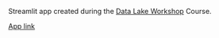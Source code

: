 Streamlit app created during the [Data Lake Workshop](https://learn.snowflake.com/en/courses/uni-ess-dlkw/) Course.

[App link](https://zenasapp-lea.streamlit.app/)
